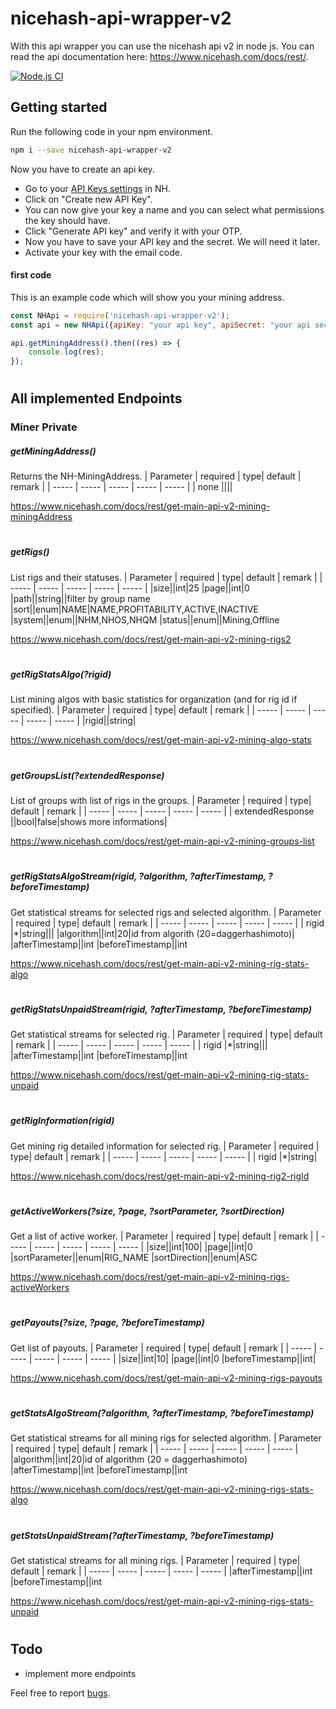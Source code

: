 # nicehash-api-wrapper-v2
With this api wrapper you can use the nicehash api v2 in node js. You can read the api documentation here: <https://www.nicehash.com/docs/rest/>.

[![Node.js CI](https://github.com/pascalberski/nicehash-api-wrapper-v2/actions/workflows/node.js.yml/badge.svg)](https://www.npmjs.com/package/nicehash-api-wrapper-v2)

## Getting started
Run the following code in your npm environment.
```sh
npm i --save nicehash-api-wrapper-v2
```
Now you have to create an api key.
- Go to your [API Keys settings] in NH.
- Click on "Create new API Key".
- You can now give your key a name and you can select what permissions the key should have.
- Click "Generate API key" and verify it with your OTP.
- Now you have to save your API key and the secret. We will need it later.
- Activate your key with the email code.

#### first code
This is an example code which will show you your mining address.
```js
const NHApi = require('nicehash-api-wrapper-v2');
const api = new NHApi({apiKey: "your api key", apiSecret: "your api secret", orgId: "your organization Id"});

api.getMiningAddress().then((res) => {
    console.log(res);
});
```
#
## All implemented Endpoints
### Miner Private


##### getMiningAddress()
Returns the NH-MiningAddress.
| Parameter | required | type| default | remark |
| ----- | ----- | ----- | ----- | ----- |
| none ||||

https://www.nicehash.com/docs/rest/get-main-api-v2-mining-miningAddress
#
##### getRigs()
List rigs and their statuses.
| Parameter | required | type| default | remark |
| ----- | ----- | ----- | ----- | ----- |
|size||int|25
|page||int|0
|path||string||filter by group name
|sort||enum|NAME|NAME,PROFITABILITY,ACTIVE,INACTIVE
|system||enum||NHM,NHOS,NHQM
|status||enum||Mining,Offline

<https://www.nicehash.com/docs/rest/get-main-api-v2-mining-rigs2>
#
##### getRigStatsAlgo(?rigid)
List mining algos with basic statistics for organization (and for rig id if specified).
| Parameter | required | type| default | remark |
| ----- | ----- | ----- | ----- | ----- |
|rigid||string|

<https://www.nicehash.com/docs/rest/get-main-api-v2-mining-algo-stats>
#
##### getGroupsList(?extendedResponse)
List of groups with list of rigs in the groups.
| Parameter | required | type| default | remark |
| ----- | ----- | ----- | ----- | ----- |
| extendedResponse ||bool|false|shows more informations|

<https://www.nicehash.com/docs/rest/get-main-api-v2-mining-groups-list>
#
##### getRigStatsAlgoStream(rigid, ?algorithm, ?afterTimestamp, ?beforeTimestamp)
Get statistical streams for selected rigs and selected algorithm.
| Parameter | required | type| default | remark |
| ----- | ----- | ----- | ----- | ----- |
| rigid |*|string|||
|algorithm||int|20|id from algorith (20=daggerhashimoto)|
|afterTimestamp||int
|beforeTimestamp||int

<https://www.nicehash.com/docs/rest/get-main-api-v2-mining-rig-stats-algo>
#
##### getRigStatsUnpaidStream(rigid, ?afterTimestamp, ?beforeTimestamp)
Get statistical streams for selected rig.
| Parameter | required | type| default | remark |
| ----- | ----- | ----- | ----- | ----- |
| rigid |*|string|||
|afterTimestamp||int
|beforeTimestamp||int

<https://www.nicehash.com/docs/rest/get-main-api-v2-mining-rig-stats-unpaid>
#
##### getRigInformation(rigid)
Get mining rig detailed information for selected rig.
| Parameter | required | type| default | remark |
| ----- | ----- | ----- | ----- | ----- |
| rigid |*|string|

<https://www.nicehash.com/docs/rest/get-main-api-v2-mining-rig2-rigId>
#
##### getActiveWorkers(?size, ?page, ?sortParameter, ?sortDirection)
Get a list of active worker.
| Parameter | required | type| default | remark |
| ----- | ----- | ----- | ----- | ----- |
|size||int|100|
|page||int|0
|sortParameter||enum|RIG_NAME
|sortDirection||enum|ASC

<https://www.nicehash.com/docs/rest/get-main-api-v2-mining-rigs-activeWorkers>
#
##### getPayouts(?size, ?page, ?beforeTimestamp)
Get list of payouts.
| Parameter | required | type| default | remark |
| ----- | ----- | ----- | ----- | ----- |
|size||int|10|
|page||int|0
|beforeTimestamp||int|

<https://www.nicehash.com/docs/rest/get-main-api-v2-mining-rigs-payouts>
#
##### getStatsAlgoStream(?algorithm, ?afterTimestamp, ?beforeTimestamp)
Get statistical streams for all mining rigs for selected algorithm.
| Parameter | required | type| default | remark |
| ----- | ----- | ----- | ----- | ----- |
|algorithm||int|20|id of algorithm (20 = daggerhashimoto)
|afterTimestamp||int
|beforeTimestamp||int

<https://www.nicehash.com/docs/rest/get-main-api-v2-mining-rigs-stats-algo>
#
##### getStatsUnpaidStream(?afterTimestamp, ?beforeTimestamp)
Get statistical streams for all mining rigs.
| Parameter | required | type| default | remark |
| ----- | ----- | ----- | ----- | ----- |
|afterTimestamp||int
|beforeTimestamp||int

<https://www.nicehash.com/docs/rest/get-main-api-v2-mining-rigs-stats-unpaid>


#
## Todo
- implement more endpoints

Feel free to report [bugs].
   
   [API Keys Settings]: <https://www.nicehash.com/my/settings/keys>
   [bugs]: <https://github.com/pascalberski/nicehash-api-wrapper-v2/issues>
